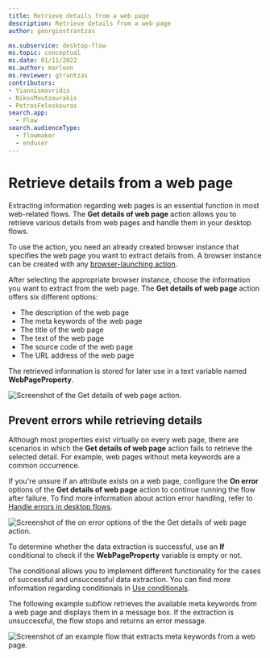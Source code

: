 ```yaml
---
title: Retrieve details from a web page
description: Retrieve details from a web page 
author: georgiostrantzas

ms.subservice: desktop-flow
ms.topic: conceptual
ms.date: 01/11/2022
ms.author: marleon
ms.reviewer: gtrantzas
contributors:
- Yiannismavridis
- NikosMoutzourakis
- PetrosFeleskouras
search.app: 
  - Flow
search.audienceType: 
  - flowmaker
  - enduser
---
```


# Retrieve details from a web page 

Extracting information regarding web pages is an essential function in most web-related flows. The **Get details of web page** action allows you to retrieve various details from web pages and handle them in your desktop flows.

To use the action, you need an already created browser instance that specifies the web page you want to extract details from. A browser instance can be created with any [browser-launching action](../actions-reference/webautomation.md). 

After selecting the appropriate browser instance, choose the information you want to extract from the web page. The **Get details of web page** action offers six different options:

- The description of the web page
- The meta keywords of the web page
- The title of the web page
- The text of the web page
- The source code of the web page
- The URL address of the web page

The retrieved information is stored for later use in a text variable named **WebPageProperty**. 

![Screenshot of the Get details of web page action.](media/retrieve-details-web-page/get-details-web-page-action.png)

## Prevent errors while retrieving details

Although most properties exist virtually on every web page, there are scenarios in which the **Get details of web page** action fails to retrieve the selected detail. For example, web pages without meta keywords are a common occurrence.

If you're unsure if an attribute exists on a web page, configure the **On error** options of the **Get details of web page** action to continue running the flow after failure. To find more information about action error handling, refer to [Handle errors in desktop flows](../errors.md).

![Screenshot of the on error options of the the Get details of web page action.](media/retrieve-details-web-page/get-details-web-page-action-on-error.png)

To determine whether the data extraction is successful, use an **If** conditional to check if the **WebPageProperty** variable is empty or not. 

The conditional allows you to implement different functionality for the cases of successful and unsuccessful data extraction. You can find more information regarding conditionals in [Use conditionals](../use-conditionals.md). 

The following example subflow retrieves the available meta keywords from a web page and displays them in a message box. If the extraction is unsuccessful, the flow stops and returns an error message. 

![Screenshot of an example flow that extracts meta keywords from a web page.](media/retrieve-details-web-page/example-flow.png)